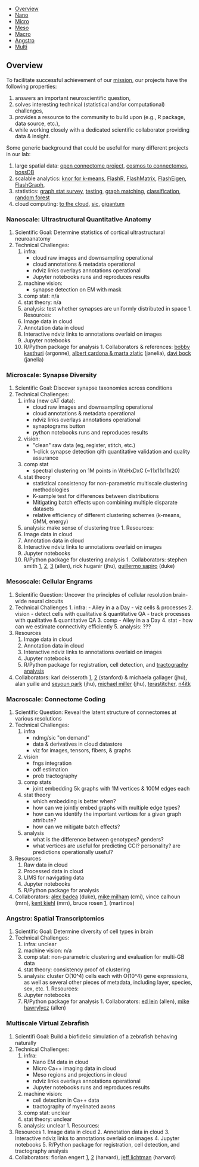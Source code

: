 - [Overview](https://github.com/neurodata/weekly-experiments/blob/master/projects.md#Overview)
- [Nano](https://github.com/neurodata/weekly-experiments/blob/master/projects.md#nanoscale-ultrastructural-quantitative-anatomy)
- [Micro](https://github.com/neurodata/weekly-experiments/blob/master/projects.md#microscale-synapse-diversity)
- [Meso](https://github.com/neurodata/weekly-experiments/blob/master/projects.md#mesoscale-cellular-engrams)
- [Macro](https://github.com/neurodata/weekly-experiments/blob/master/projects.md#macroscale-connectome-coding)
- [Angstro](https://github.com/neurodata/weekly-experiments/blob/master/projects.md#angstro-spatial-transcriptomics)
- [Multi](https://github.com/neurodata/weekly-experiments/blob/master/projects.md#multiscale-virtual-zebrafish)


## Overview

To facilitate successful achievement of our [mission](mission.md), our projects have the following properties:

1. answers an important neuroscientific question,
2. solves interesting technical (statistical and/or computational) challenges,
3. provides a resource to the community to build upon (e.g., R package, data source, etc.),
4. while working closely with a dedicated scientific collaborator providing data & insight.


Some generic background that could be useful for many different projects in our lab:
1. large spatial data: [open connectome project](https://dl.acm.org/citation.cfm?doid=2484838.2484870),  [cosmos to connectomes](http://linkinghub.elsevier.com/retrieve/pii/S0896-6273(14)00746-6http://linkinghub.elsevier.com/retrieve/pii/S0896-6273(14)00746-6), [bossDB](https://www.biorxiv.org/content/early/2017/11/10/217745)
2. scalable analytics: [knor for k-means](https://arxiv.org/abs/1606.08905), [FlashR](https://arxiv.org/abs/1604.06414), [FlashMatrix](https://arxiv.org/abs/1602.02864), [FlashEigen](https://arxiv.org/abs/1602.01421), [FlashGraph](https://arxiv.org/abs/1408.0500), 
3.  statistics: [graph stat survey](https://arxiv.org/abs/1709.05454), [testing](https://arxiv.org/abs/1609.05148), [graph matching](https://arxiv.org/abs/1405.3133), [classification](https://arxiv.org/abs/1709.01233), [random forest](https://arxiv.org/abs/1506.03410)
4. cloud computing: [to the cloud](http://www.cell.com/neuron/abstract/S0896-6273(16)30783-8), [sic](https://academic.oup.com/gigascience/article/6/5/1/3062833), [gigantum](http://gigantum.io/)

### Nanoscale: Ultrastructural Quantitative Anatomy
   1. Scientific Goal: Determine statistics of cortical ultrastructural neuroanatomy
   1. Technical Challenges:
        1. infra: 
            - cloud raw images and downsampling operational
            - cloud annotations & metadata operational
            - ndviz links overlays annotations operational
            - Jupyter notebooks runs and reproduces results
        2. machine vision: 
            - synapse detection on EM with mask
        3. comp stat: n/a
        4. stat theory: n/a
        5. analysis: test whether synapses are uniformly distributed in space
    1. Resources:
        1. Image data in cloud
        2. Annotation data in cloud
        3. Interactive ndviz links to annotations overlaid on images
        4. Jupyter notebooks
        5. R/Python package for analysis 
    1. Collaborators & references: [bobby kasthuri](http://www.cell.com/cell/pdfExtended/S0092-8674(15)00824-7) (argonne), [albert cardona & marta zlatic](https://www.nature.com/articles/nature23455) (janelia), [davi bock](https://www.nature.com/articles/nature09802) (janelia)    

### Microscale: Synapse Diversity
  1. Scientific Goal: Discover synapse taxonomies across conditions
  1. Technical Challenges:
        1. infra (new cAT data):
            - cloud raw images and downsampling operational
            - cloud annotations & metadata operational
            - ndviz links overlays annotations operational
            - synaptograms button
            - python notebooks runs and reproduces results
        2. vision:
            - "clean" raw data (eg, register, stitch, etc.)
            - 1-click synapse detection qith quantitative validation and quality assurance
        3. comp stat
            - spectral clustering on 1M points in WxHxDxC (~11x11x11x20)
        4. stat theory
            - statistical consistency for non-parametric multiscale clustering methodologies
            - K-sample test for differences between distributions
            - Mitigating batch effects upon combining multiple disparate datasets
            - relative efficiency of different clustering schemes (k-means, GMM, energy)
        5. analysis: make sense of clustering tree
    1. Resources:
        1. Image data in cloud
        2. Annotation data in cloud
        3. Interactive ndviz links to annotations overlaid on images
        4. Jupyter notebooks
        5. R/Python package for clustering analysis 
    1. Collaborators: stephen smith [1](http://www.jneurosci.org/content/35/14/5792.short), [2](https://www.frontiersin.org/articles/10.3389/fnana.2015.00100/full), [3](http://www.cell.com/neuron/abstract/S0896-6273(10)00766-X) (allen), rick huganir (jhu), [guillermo sapiro](http://journals.plos.org/ploscompbiol/article?id=10.1371/journal.pcbi.1005493) (duke)
    
### Mesoscale: Cellular Engrams
 1. Scientific Question: Uncover the principles of cellular resolution brain-wide neural circuits 
 1. Technical Challenges
            1. infra:
              - Ailey in a a Day
              - viz cells & processes
            2. vision
              - detect cells with qualitative & quantitative QA
              - track processes with qualitative & quantitative QA
            3. comp
              - Ailey in a a Day
            4. stat
              - how can we estimate connectivity efficiently
            5. analysis: ???        
  1. Resources
        1. Image data in cloud
        2. Annotation data in cloud
        3. Interactive ndviz links to annotations overlaid on images
        4. Jupyter notebooks
        5. R/Python package for registration, cell detection, and [tractography analysis](https://link.springer.com/article/10.1007/s12021-016-9310-0)
  1. Collaborators: karl deisseroth [1](https://www.sciencedirect.com/science/article/pii/S009286741630558X), [2](https://www.sciencedirect.com/science/article/pii/S009286741500851X) (stanford) & michaela gallager (jhu), alan yuille and [seyoun park](http://onlinelibrary.wiley.com/wol1/doi/10.1118/1.4811203/full) (jhu), [michael miller](https://link.springer.com/chapter/10.1007/978-3-319-66182-7_32) (jhu), [terastitcher](http://abria.github.io/TeraStitcher/), [n4itk](http://ieeexplore.ieee.org/document/5445030/authors?ctx=authors) 
  
### Macroscale: Connectome Coding
  1. Scientific Question: Reveal the latent structure of connectomes at various resolutions
   1. Technical Challenges:
        1. infra
            - ndmg/sic "on demand"
            - data & derivatives in cloud datastore
            - viz for images, tensors, fibers, & graphs
        2. vision
            - fngs integration
            - odf estimation
            - prob tractography
        3. comp stats
            - joint embedding 5k graphs with 1M vertices & 100M edges each
        4. stat theory
            - which embedding is better when?
            - how can we jointly embed graphs with multiple edge types?
            - how can we identify the important vertices for a given graph attribute?
            - how can we mitigate batch effects?
        5. analysis
            - what is the difference between genotypes? genders?
            - what vertices are useful for predicting CCI? personality? are predictions operationally useful?
   1. Resources
        1. Raw data in cloud
        2. Processed data in cloud
        3. LIMS for navigating data
        4. Jupyter notebooks
        5. R/Python package for analysis 
   1. Collaborators: [alex badea](https://academic.oup.com/cercor/article/25/11/4628/2367615) (duke), [mike milham](https://www.biorxiv.org/content/early/2017/06/13/149369) (cmi), vince calhoun (mrn), [kent kiehl](https://www.amazon.com/Psychopath-Whisperer-Science-Without-Conscience/dp/0770435866) (mrn), bruce rosen [1](https://www.sciencedirect.com/science/article/pii/S1053811915007983?via%3Dihub), (martinos)
    
   
### Angstro: Spatial Transcriptomics

   1. Scientific Goal: Determine diversity of cell types in brain
   1. Technical Challenges: 
        1. infra: unclear 
        2. machine vision: n/a 
        3. comp stat: non-parametric clustering and evaluation for multi-GB data
        4. stat theory: consistency proof of clustering
        5. analysis: cluster O(10^4) cells each with O(10^4) gene expressions, as well as several other pieces of metadata, including layer, species, sex, etc. 
    1. Resources:
        4. Jupyter notebooks
        5. R/Python package for analysis 
    1. Collaborators: [ed lein](https://www.biorxiv.org/content/early/2018/01/19/239749) (allen), [mike hawrylycz](https://www.biorxiv.org/content/early/2017/12/06/229542) (allen)
    
    
 ### Multiscale Virtual Zebrafish
 
   1. Scientifi Goal: Build a biofidelic simulation of a zebrafish behaving naturally
   1. Technical Challenges: 
        1. infra: 
            - Nano EM data in cloud
            - Micro Ca++ imaging data in cloud
            - Meso regions and projections in cloud
            - ndviz links overlays annotations operational
            - Jupyter notebooks runs and reproduces results
        2. machine vision:
            - cell detection in Ca++ data
            - tractography of myelinated axons
        3. comp stat: unclear
        4. stat theory: unclear
        5. analysis: unclear
    1. Resources:
 1. Resources
        1. Image data in cloud
        2. Annotation data in cloud
        3. Interactive ndviz links to annotations overlaid on images
        4. Jupyter notebooks
        5. R/Python package for registration, cell detection, and tractography analysis 
 1. Collaborators: florian engert [1](https://www.nature.com/articles/nature11057), [2](https://www.nature.com/nmeth/journal/v12/n11/abs/nmeth.3581.html) (harvard), [jeff lichtman](https://www.nature.com/articles/nature22356) (harvard)
